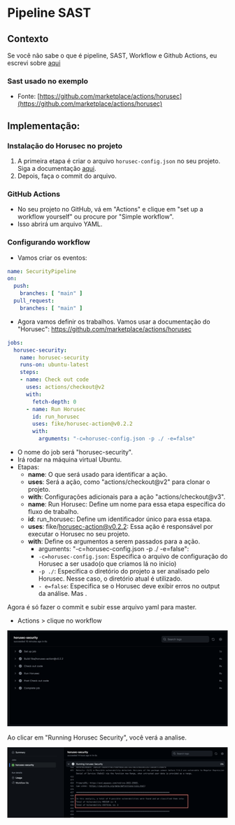 # Pipeline SAST

## Contexto

Se você não sabe o que é pipeline, SAST, Workflow e Github Actions, eu escrevi sobre [aqui](pipeline.md)

### Sast usado no exemplo
- Fonte: [https://github.com/marketplace/actions/horusec](https://github.com/marketplace/actions/horusec)

## Implementação:

### Instalação do Horusec no projeto
1. A primeira etapa é criar o arquivo `horusec-config.json` no seu projeto. Siga a documentação [aqui](https://docs.horusec.io/docs/pt-br/cli/installation/).
2. Depois, faça o commit do arquivo.

### GitHub Actions

- No seu projeto no GitHub, vá em "Actions" e clique em "set up a workflow yourself" ou procure por "Simple workflow".
- Isso abrirá um arquivo YAML.


### Configurando workflow

- Vamos criar os eventos:

```yaml
name: SecurityPipeline
on:
  push:
    branches: [ "main" ]
  pull_request:
    branches: [ "main" ]
```

- Agora vamos definir os trabalhos. Vamos usar a documentação do "Horusec": https://github.com/marketplace/actions/horusec

```yaml
jobs:
  horusec-security:
    name: horusec-security
    runs-on: ubuntu-latest
    steps:
    - name: Check out code
      uses: actions/checkout@v2
      with: 
        fetch-depth: 0
      - name: Run Horusec
        id: run_horusec
        uses: fike/horusec-action@v0.2.2
        with:
          arguments: "-c=horusec-config.json -p ./ -e=false"
```
- O nome do job será "horusec-security".
- Irá rodar na máquina virtual Ubuntu.
- Etapas:
    - **name**: O que será usado para identificar a ação.
    - **uses**: Será a ação, como "actions/checkout@v2" para clonar o projeto.
    - **with**: Configurações adicionais para a ação "actions/checkout@v3".
    - **name**: Run Horusec: Define um nome para essa etapa específica do fluxo de trabalho.
    - **id**: run_horusec: Define um identificador único para essa etapa.
    - **uses**: fike/horusec-action@v0.2.2: Essa ação é responsável por executar o Horusec no seu projeto.
    - **with**: Define os argumentos a serem passados para a ação.
        - arguments: "-c=horusec-config.json -p ./ -e=false":
        - <code>-c=horusec-config.json</code>: Especifica o arquivo de configuração do Horusec a ser usado(o que criamos lá no inicio)
        - <code>-p ./</code>: Especifica o diretório do projeto a ser analisado pelo Horusec. Nesse caso, o diretório atual é utilizado.
        - <code>- e=false</code>: Especifica se o Horusec deve exibir erros no output da análise. Mas .





Agora é só fazer o commit e subir esse arquivo yaml para master.

- Actions > clique no workflow 

<img src="./img/scan.png" alt="quadro" width="800">

Ao clicar em "Running Horusec Security", você verá a analise.

<img src="./img/relatorio.png" alt="relatorio" width="800">
